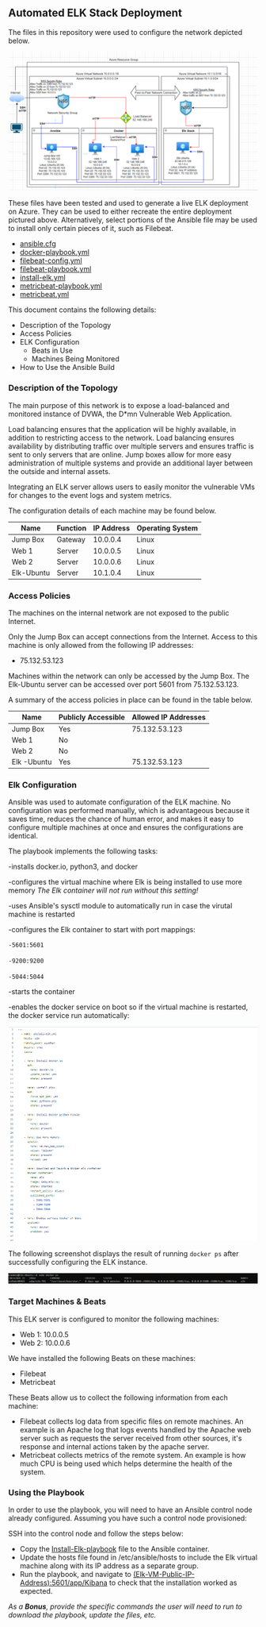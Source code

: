 ## Automated ELK Stack Deployment

The files in this repository were used to configure the network depicted below.

![Diagram of Elk Stack Deployment](Images/Ansible-Docker-Elk.PNG)

These files have been tested and used to generate a live ELK deployment on Azure. They can be used to either recreate the entire deployment pictured above. Alternatively, select portions of the Ansible file may be used to install only certain pieces of it, such as Filebeat.

- [ansible.cfg](https://github.com/MCroghan28/Ansible-for-WashU/blob/94dc069617ff0f84eb4eeb704fcb2ec582ccf2be/Ansible/ansible.cfg)
- [docker-playbook.yml](https://github.com/MCroghan28/Ansible-for-WashU/blob/94dc069617ff0f84eb4eeb704fcb2ec582ccf2be/Ansible/docker-playbook.yml)
- [filebeat-config.yml](https://github.com/MCroghan28/Ansible-for-WashU/blob/94dc069617ff0f84eb4eeb704fcb2ec582ccf2be/Ansible/filebeat-config.yml)
- [filebeat-playbook.yml](https://github.com/MCroghan28/Ansible-for-WashU/blob/94dc069617ff0f84eb4eeb704fcb2ec582ccf2be/Ansible/filebeat-playbook.yml)
- [install-elk.yml](https://github.com/MCroghan28/Ansible-for-WashU/blob/94dc069617ff0f84eb4eeb704fcb2ec582ccf2be/Ansible/install-elk.yml)
- [metricbeat-playbook.yml](https://github.com/MCroghan28/Ansible-for-WashU/blob/94dc069617ff0f84eb4eeb704fcb2ec582ccf2be/Ansible/metricbeat-playbook.yml)
- [metricbeat.yml](https://github.com/MCroghan28/Ansible-for-WashU/blob/94dc069617ff0f84eb4eeb704fcb2ec582ccf2be/Ansible/metricbeat.yml)

 This document contains the following details:
- Description of the Topology
- Access Policies
- ELK Configuration
  - Beats in Use
  - Machines Being Monitored
- How to Use the Ansible Build


### Description of the Topology

The main purpose of this network is to expose a load-balanced and monitored instance of DVWA, the D*mn Vulnerable Web Application.

Load balancing ensures that the application will be highly available, in addition to restricting access to the network. Load balancing ensures availability by
distributing traffic over multiple servers and ensures traffic is sent to only servers that are online. Jump boxes allow for more easy administration of multiple 
systems and provide an additional layer between the outside and internal assets.

Integrating an ELK server allows users to easily monitor the vulnerable VMs for changes to the event logs and system metrics.

The configuration details of each machine may be found below.

| Name       | Function | IP Address | Operating System |
|------------|----------|------------|------------------|
| Jump Box   | Gateway  | 10.0.0.4   | Linux            |
| Web 1      | Server   | 10.0.0.5   | Linux            |
| Web 2      | Server   | 10.0.0.6   | Linux            |
| Elk-Ubuntu | Server   | 10.1.0.4   | Linux            |

### Access Policies

The machines on the internal network are not exposed to the public Internet. 

Only the Jump Box can accept connections from the Internet. Access to this machine is only allowed from the following IP addresses:
- 75.132.53.123

Machines within the network can only be accessed by the Jump Box.
The Elk-Ubuntu server can be accessed over port 5601 from 75.132.53.123.

A summary of the access policies in place can be found in the table below.

| Name         | Publicly Accessible | Allowed IP Addresses |
|----------    |---------------------|----------------------|
| Jump Box     | Yes                 | 75.132.53.123        |
| Web 1        | No                  |                      |
| Web 2        | No                  |                      |
| Elk -Ubuntu  | Yes                 | 75.132.53.123        |

### Elk Configuration

Ansible was used to automate configuration of the ELK machine. No configuration was performed manually, which is advantageous because it saves time, reduces 
the chance of human error, and makes it easy to configure multiple machines at once and ensures the configurations are identical. 


The playbook implements the following tasks:

  -installs docker.io, python3, and docker

  -configures the virtual machine where Elk is being installed to use more memory *The Elk container will not run without this setting!*

  -uses Ansible's sysctl module to automatically run in case the virutal machine is restarted

  -configures the Elk container to start with port mappings: 
    
    -5601:5601
    
    -9200:9200
    
    -5044:5044
    
  -starts the container
  
  -enables the docker service on boot so if the virtual machine is restarted, the docker service run automatically:
  
  ![Screenshot of the Elk-install Playbook](Images/Screenshot-Elk-Install.PNG)

The following screenshot displays the result of running `docker ps` after successfully configuring the ELK instance.

![Screenshot of docker ps ](Images/Screenshot-docker-ps.PNG)

### Target Machines & Beats
This ELK server is configured to monitor the following machines:
- Web 1: 10.0.0.5
- Web 2: 10.0.0.6

We have installed the following Beats on these machines:
- Filebeat
- Metricbeat

These Beats allow us to collect the following information from each machine:
- Filebeat collects log data from specific files on remote machines. An example is an Apache log that logs events handled by the Apache web server such as requests 
the server received from other sources, it's response and internal actions taken by the apache server.
- Metricbeat collects metrics of the remote system. An example is how much CPU is being used which helps determine the health of the system.

### Using the Playbook
In order to use the playbook, you will need to have an Ansible control node already configured. Assuming you have such a control node provisioned: 

SSH into the control node and follow the steps below:
- Copy the [Install-Elk-playbook](Ansible/install-elk.yml) file to the Ansible container.
- Update the hosts file found in /etc/ansible/hosts to include the Elk virtual machine along with its IP address as a separate group.
- Run the playbook, and navigate to [(Elk-VM-Public-IP-Address):5601/app/Kibana](http://[your.Elk-VM.External.IP]:5601/app/kibana) to check that the installation worked as expected.

_As a **Bonus**, provide the specific commands the user will need to run to download the playbook, update the files, etc._
